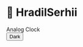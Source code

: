 <h1>👋 HradilSerhii</h1>
<!--  
Inspired by https://www.youtube.com/watch?v=weZFfrjF-k4 
-->

<div class="page-header"> Analog Clock </div>
<div class="clock">
  <div class="hour"></div>
  <div class="min"></div>
  <div class="sec"></div>
</div>
<div class="switch-cont">
  <button class="switch-btn"> Dark </button>
</div>

